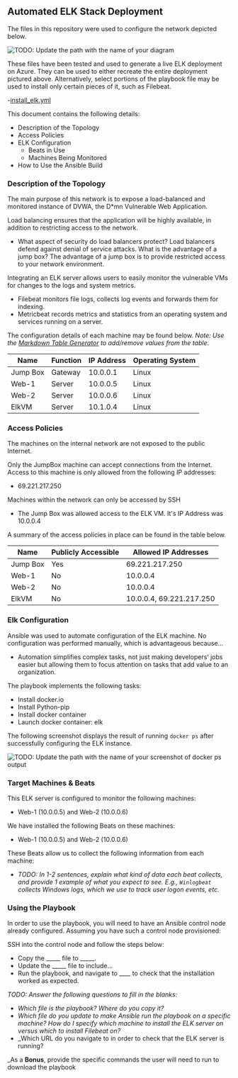 ## Automated ELK Stack Deployment

The files in this repository were used to configure the network depicted below.

![TODO: Update the path with the name of your diagram](Images/diagram_filename.png)

These files have been tested and used to generate a live ELK deployment on Azure. They can be used to either recreate the entire deployment pictured above. Alternatively, select portions of the playbook  file may be used to install only certain pieces of it, such as Filebeat.

  -[install_elk.yml](https://github.com/the-Coding-Boot-Camp-at-UT/UTA-VIRT-CYBER-PT-06-2021-U-LOL/blob/c72e1e84e94cd95c9b943d21debfdd53de518678/Week-13/Activities/Stu_Day_1/Solved/Resources/install-elk.yml)


This document contains the following details:
- Description of the Topology
- Access Policies
- ELK Configuration
  - Beats in Use
  - Machines Being Monitored
- How to Use the Ansible Build


### Description of the Topology

The main purpose of this network is to expose a load-balanced and monitored instance of DVWA, the D*mn Vulnerable Web Application.

Load balancing ensures that the application will be highly available, in addition to restricting access to the network.
-  What aspect of security do load balancers protect?  Load balancers defend against denial of service attacks. What is the advantage of a jump box? The advantage of a jump box is to provide restricted access to your network environment.

Integrating an ELK server allows users to easily monitor the vulnerable VMs for changes to the logs and system metrics.
- Filebeat monitors file logs, collects log events and forwards them for indexing.
- Metricbeat records metrics and statistics from an operating system and services running on a server.

The configuration details of each machine may be found below.
_Note: Use the [Markdown Table Generator](http://www.tablesgenerator.com/markdown_tables) to add/remove values from the table_.

| Name     | Function | IP Address | Operating System |
|----------|----------|------------|------------------|
| Jump Box | Gateway  | 10.0.0.1   | Linux            |
| Web-1    | Server        | 10.0.0.5       |Linux               |
| Web-2    | Server       | 10.0.0.6           |  Linux                |
| ElkVM    |   Server      | 10.1.0.4           |   Linux          |

### Access Policies

The machines on the internal network are not exposed to the public Internet. 

Only the JumpBox machine can accept connections from the Internet. Access to this machine is only allowed from the following IP addresses:
- 69.221.217.250


Machines within the network can only be accessed by SSH
- The Jump Box was allowed access to the ELK VM. It's IP Address was 10.0.0.4

A summary of the access policies in place can be found in the table below.

| Name     | Publicly Accessible | Allowed IP Addresses |
|----------|---------------------|----------------------|
| Jump Box | Yes              | 69.221.217.250   |
|     Web-1     | No                    | 10.0.0.4                     |
|     Web-2     | No                    |  10.0.0.4                    |
|     ElkVM     | No                    |  10.0.0.4, 69.221.217.250                    |

### Elk Configuration

Ansible was used to automate configuration of the ELK machine. No configuration was performed manually, which is advantageous because...
- Automation simplifies complex tasks, not just making developers’ jobs easier but allowing them to focus attention on tasks that add value to an organization.

The playbook implements the following tasks:
- Install docker.io
- Install Python-pip
- Install docker container
- Launch docker container: elk


The following screenshot displays the result of running `docker ps` after successfully configuring the ELK instance.

![TODO: Update the path with the name of your screenshot of docker ps output](Images/docker_ps_output.png)

### Target Machines & Beats
This ELK server is configured to monitor the following machines:
- Web-1 (10.0.0.5) and Web-2 (10.0.0.6)

We have installed the following Beats on these machines:
- Web-1 (10.0.0.5) and Web-2 (10.0.0.6)

These Beats allow us to collect the following information from each machine:
- _TODO: In 1-2 sentences, explain what kind of data each beat collects, and provide 1 example of what you expect to see. E.g., `Winlogbeat` collects Windows logs, which we use to track user logon events, etc._

### Using the Playbook
In order to use the playbook, you will need to have an Ansible control node already configured. Assuming you have such a control node provisioned: 

SSH into the control node and follow the steps below:
- Copy the _____ file to _____.
- Update the _____ file to include...
- Run the playbook, and navigate to ____ to check that the installation worked as expected.

_TODO: Answer the following questions to fill in the blanks:_
- _Which file is the playbook? Where do you copy it?_
- _Which file do you update to make Ansible run the playbook on a specific machine? How do I specify which machine to install the ELK server on versus which to install Filebeat on?_
- _Which URL do you navigate to in order to check that the ELK server is running?

_As a **Bonus**, provide the specific commands the user will need to run to download the playbook
